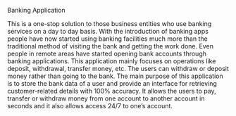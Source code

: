 Banking Application

This is a one-stop solution to those business entities who use banking services on a day to day basis. With the introduction of banking apps people have now started using banking facilities much more than the traditional method of visiting the bank and getting the work done. Even people in remote areas have started opening bank accounts through banking applications. This application mainly focuses on operations like deposit, withdrawal, transfer money, etc. The users can withdraw or deposit money rather than going to the bank. The main purpose of this application is to store the bank data of a user and provide an interface for retrieving customer-related details with 100% accuracy. It allows the users to pay, transfer or withdraw money from one account to another account in seconds and it also allows access 24/7 to one’s account.
